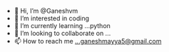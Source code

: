 - 👋 Hi, I’m @Ganeshvm
- 👀 I’m interested in coding
- 🌱 I’m currently learning ...python
- 💞️ I’m looking to collaborate on ...
- 📫 How to reach me ...ganeshmayya5@gmail.com


<!---
Ganeshvm/Ganeshvm is a ✨ special ✨ repository because its `README.md` (this file) appears on your GitHub profile.
You can click the Preview link to take a look at your changes.
--->
